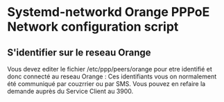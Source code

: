 # Systemd-networkd Orange PPPoE Network configuration script

## S'identifier sur le reseau Orange

Vous devez editer le fichier /etc/ppp/peers/orange pour etre identifié et donc connecté au reseau Orange :
Ces identifiants vous on normalement été communiqué par couzrrier ou par SMS. Vous pouvez en refaire la demande auprès du Service Client au 3900.
